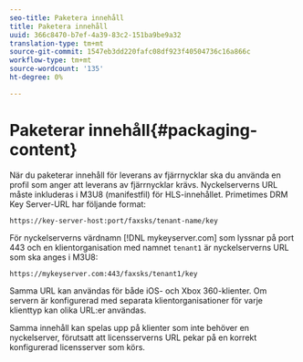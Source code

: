 ```yaml
---
seo-title: Paketera innehåll
title: Paketera innehåll
uuid: 366c8470-b7ef-4a39-83c2-151ba9be9a32
translation-type: tm+mt
source-git-commit: 1547eb3dd220fafc08df923f40504736c16a866c
workflow-type: tm+mt
source-wordcount: '135'
ht-degree: 0%

---
```



# Paketerar innehåll{#packaging-content}

När du paketerar innehåll för leverans av fjärrnycklar ska du använda en profil som anger att leverans av fjärrnycklar krävs. Nyckelserverns URL måste inkluderas i M3U8 (manifestfil) för HLS-innehållet. Primetimes DRM Key Server-URL har följande format:

```
https://key-server-host:port/faxsks/tenant-name/key
```

För nyckelserverns värdnamn [!DNL mykeyserver.com] som lyssnar på port 443 och en klientorganisation med namnet `tenant1` är nyckelserverns URL som ska anges i M3U8:

```
https://mykeyserver.com:443/faxsks/tenant1/key
```

Samma URL kan användas för både iOS- och Xbox 360-klienter. Om servern är konfigurerad med separata klientorganisationer för varje klienttyp kan olika URL:er användas.

Samma innehåll kan spelas upp på klienter som inte behöver en nyckelserver, förutsatt att licensserverns URL pekar på en korrekt konfigurerad licensserver som körs.
